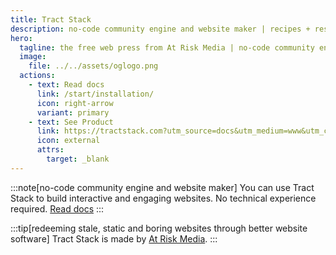 ```yaml
---
title: Tract Stack
description: no-code community engine and website maker | recipes + resources
hero:
  tagline: the free web press from At Risk Media | no-code community engine and website maker
  image:
    file: ../../assets/oglogo.png
  actions:
    - text: Read docs
      link: /start/installation/
      icon: right-arrow
      variant: primary
    - text: See Product
      link: https://tractstack.com?utm_source=docs&utm_medium=www&utm_campaign=starlight
      icon: external
      attrs:
        target: _blank
---
```


:::note[no-code community engine and website maker]
You can use Tract Stack to build interactive and engaging websites. No technical experience required. [Read docs](/start/installation/)
:::

:::tip[redeeming stale, static and boring websites through better website software]
Tract Stack is made by [At Risk Media](https://atriskmedia.com?utm_source=docs&utm_medium=www&utm_campaign=starlight).
:::

